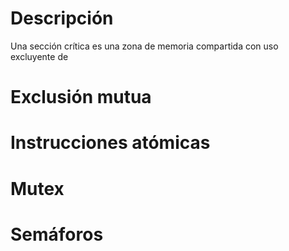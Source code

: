 # Descripción
Una sección crítica es una zona de memoria compartida con uso excluyente de 
# Exclusión mutua
# Instrucciones atómicas
# Mutex
# Semáforos